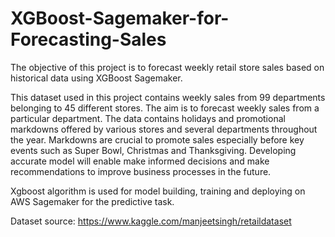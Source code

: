 # XGBoost-Sagemaker-for-Forecasting-Sales
The objective of this project is to forecast weekly retail store sales based on historical data using XGBoost Sagemaker.

This dataset used in this project contains weekly sales from 99 departments belonging to 45 different stores. The aim is to forecast weekly sales from a particular department. The data contains holidays and promotional markdowns offered by various stores and several departments throughout the year. Markdowns are crucial to promote sales especially before key events such as Super Bowl, Christmas and Thanksgiving. Developing accurate model will enable make informed decisions and make recommendations to improve business processes in the future.

Xgboost algorithm   is used for model building, training and deploying on AWS Sagemaker for the predictive task. 

Dataset source: https://www.kaggle.com/manjeetsingh/retaildataset



